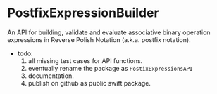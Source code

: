 # PostfixExpressionBuilder

An API for building, validate and evaluate associative binary operation expressions in Reverse Polish Notation (a.k.a. postfix notation).

- todo: 
    1) all missing test cases for API functions.
    2) eventually rename the package as `PostixExpressionsAPI`
    3) documentation.
    4) publish on github as public swift package.
